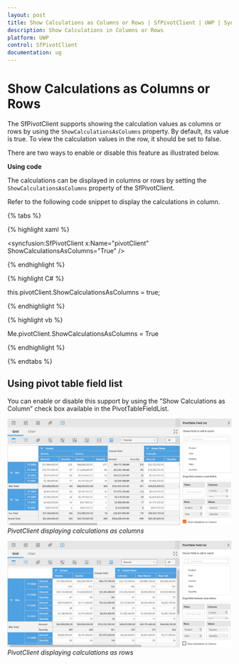 ```yaml
---
layout: post
title: Show Calculations as Columns or Rows | SfPivotClient | UWP | Syncfusion
description: Show Calculations in Columns or Rows
platform: UWP
control: SfPivotClient
documentation: ug
---
```


# Show Calculations as Columns or Rows

The SfPivotClient supports showing the calculation values as columns or rows by using the `ShowCalculationsAsColumns` property. By default, its value is true. To view the calculation values in the row, it should be set to false.

There are two ways to enable or disable this feature as illustrated below.

**Using code**

The calculations can be displayed in columns or rows by setting the `ShowCalculationsAsColumns` property of the SfPivotClient.

Refer to the following code snippet to display the calculations in column.

{% tabs %}

{% highlight xaml %}

<syncfusion:SfPivotClient x:Name="pivotClient" ShowCalculationsAsColumns="True" />

{% endhighlight %}

{% highlight C# %}

this.pivotClient.ShowCalculationsAsColumns = true;

{% endhighlight %}

{% highlight vb %}

Me.pivotClient.ShowCalculationsAsColumns = True

{% endhighlight %}

{% endtabs %}

## Using pivot table field list

You can enable or disable this support by using the "Show Calculations as Column” check box available in the PivotTableFieldList.

![](Show-Calculations-As-Columns-Rows_images/Show-Calculations-As-Columns_image1.png)
_PivotClient displaying calculations as columns_

![](Show-Calculations-As-Columns-Rows_images/Show-Calculations-As-Columns_image2.png)
_PivotClient displaying calculations as rows_